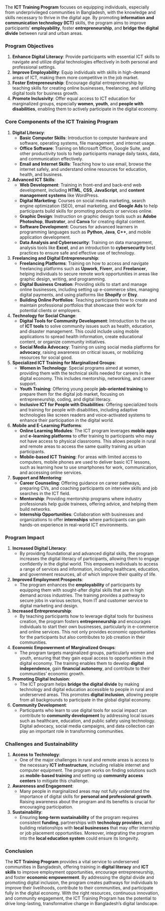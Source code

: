The **ICT Training Program** focuses on equipping individuals, especially from underprivileged communities in Bangladesh, with the knowledge and skills necessary to thrive in the digital age. By promoting **information and communication technology (ICT)** skills, the program aims to improve participants’ **employability**, foster **entrepreneurship**, and **bridge the digital divide** between rural and urban areas.

### ****Program Objectives****

1. **Enhance Digital Literacy**: Provide participants with essential ICT skills to navigate and utilize digital technologies effectively in both personal and professional settings.
2. **Improve Employability**: Equip individuals with skills in high-demand areas of ICT, making them more competitive in the job market.
3. **Foster Entrepreneurship**: Encourage digital entrepreneurship by teaching skills for creating online businesses, freelancing, and utilizing digital tools for business growth.
4. **Promote Inclusivity**: Offer equal access to ICT education for marginalized groups, especially **women**, **youth**, and **people with disabilities**, enabling them to actively participate in the digital economy.

### ****Core Components of the ICT Training Program****

1. **Digital Literacy**:
    - **Basic Computer Skills**: Introduction to computer hardware and software, operating systems, file management, and internet usage.
    - **Office Software**: Training on Microsoft Office, Google Suite, and other productivity tools to help participants manage daily tasks, data, and communication effectively.
    - **Email and Internet Skills**: Teaching how to use email, browse the internet safely, and understand online resources for education, health, and business.
2. **Advanced ICT Skills**:
    - **Web Development**: Training in front-end and back-end web development, including **HTML**, **CSS**, **JavaScript**, and **content management systems** like WordPress.
    - **Digital Marketing**: Courses on social media marketing, search engine optimization (SEO), email marketing, and **Google Ads** to help participants build skills for promoting products or services online.
    - **Graphic Design**: Instruction on graphic design tools such as **Adobe Photoshop**, **Illustrator**, and **Canva** for creating digital content.
    - **Software Development**: Courses for advanced learners in programming languages such as **Python**, **Java**, **C++**, and mobile application development.
    - **Data Analysis and Cybersecurity**: Training on data management, analysis tools like **Excel**, and an introduction to **cybersecurity** best practices to ensure safe and effective use of technology.
3. **Freelancing and Digital Entrepreneurship**:
    - **Freelancing Platforms**: Training on how to access and navigate freelancing platforms such as **Upwork**, **Fiverr**, and **Freelancer**, helping individuals to secure remote work opportunities in areas like graphic design, writing, and programming.
    - **Digital Business Creation**: Providing skills to start and manage online businesses, including setting up e-commerce sites, managing digital payments, and using platforms like **Shopify** or **Etsy**.
    - **Building Online Portfolios**: Teaching participants how to create and maintain professional portfolios that showcase their work for potential clients or employers.
4. **Technology for Social Change**:
    - **Digital Tools for Community Development**: Introduction to the use of **ICT tools** to solve community issues such as health, education, and disaster management. This could include using mobile applications to spread health information, create educational content, or organize community initiatives.
    - **Social Media Advocacy**: Training on using social media platforms for **advocacy**, raising awareness on critical issues, or mobilizing resources for social good.
5. **Specialized ICT Training for Marginalized Groups**:
    - **Women in Technology**: Special programs aimed at women, providing them with the technical skills needed for careers in the digital economy. This includes mentorship, networking, and career support.
    - **Youth Training**: Offering young people **job-oriented training** to prepare them for the digital job market, focusing on entrepreneurship, coding, and digital literacy.
    - **Inclusive ICT for People with Disabilities**: Offering specialized tools and training for people with disabilities, including adaptive technologies like screen readers and voice-activated systems to enhance their participation in the digital world.
6. **Mobile and E-Learning Platforms**:
    - **Online Learning Modules**: The ICT program leverages **mobile apps** and **e-learning platforms** to offer training to participants who may not have access to physical classrooms. This allows people in rural and remote areas to access the same quality training as urban participants.
    - **Mobile-based ICT Training**: For areas with limited access to computers, mobile phones are used to deliver basic ICT lessons, such as learning how to use smartphones for work, communication, and accessing online services.
7. **Support and Mentoring**:
    - **Career Counseling**: Offering guidance on career pathways, preparing CVs, and coaching participants on interview skills and job searches in the ICT field.
    - **Mentorship**: Providing mentorship programs where industry professionals help guide trainees, offering advice, and helping them build networks.
    - **Internship Opportunities**: Collaboration with businesses and organizations to offer **internships** where participants can gain hands-on experience in real-world ICT environments.

### ****Program Impact****

1. **Increased Digital Literacy**:
    - By providing foundational and advanced digital skills, the program increases the digital literacy of participants, allowing them to engage confidently in the digital world. This empowers individuals to access a range of services and information, including healthcare, education, and government resources, all of which improve their quality of life.
2. **Improved Employment Prospects**:
    - The program enhances the **employability** of participants by equipping them with sought-after digital skills that are in high demand across industries. The training provides a pathway to secure jobs in various sectors, from IT and customer service to digital marketing and design.
3. **Increased Entrepreneurship**:
    - By teaching participants how to leverage digital tools for business creation, the program fosters **entrepreneurship** and encourages individuals to start their own businesses, particularly in e-commerce and online services. This not only provides economic opportunities for the participants but also contributes to job creation in their communities.
4. **Economic Empowerment of Marginalized Groups**:
    - The program targets marginalized groups, particularly women and youth, ensuring that they gain equal access to opportunities in the digital economy. The training enables them to develop **digital independence**, gain **financial autonomy**, and contribute to their communities’ economic growth.
5. **Promoting Digital Inclusion**:
    - The ICT program helps **bridge the digital divide** by making technology and digital education accessible to people in rural and underserved areas. This promotes **digital inclusion**, allowing people from all backgrounds to participate in the global digital economy.
6. **Community Development**:
    - Participants who learn to use digital tools for social impact can contribute to **community development** by addressing local issues such as healthcare, education, and public safety using technology. Digital advocacy, social media campaigns, and data collection can play an important role in transforming communities.

### ****Challenges and Sustainability****

1. **Access to Technology**:
    - One of the major challenges in rural and remote areas is access to the necessary **ICT infrastructure**, including reliable internet and computer equipment. The program works on finding solutions such as **mobile-based training** and setting up **community access centers** to mitigate this challenge.
2. **Awareness and Engagement**:
    - Many people in marginalized areas may not fully understand the importance of digital skills for **personal and professional growth**. Raising awareness about the program and its benefits is crucial for encouraging participation.
3. **Sustainability**:
    - Ensuring **long-term sustainability** of the program requires consistent **funding**, partnerships with **technology providers**, and building relationships with **local businesses** that may offer internship or job placement opportunities. Moreover, integrating the program into the **local education system** could ensure its longevity.

### ****Conclusion****

The **ICT Training Program** provides a vital service to underserved communities in Bangladesh, offering training in **digital literacy** and **ICT skills** to improve employment opportunities, encourage entrepreneurship, and foster **economic empowerment**. By addressing the digital divide and promoting digital inclusion, the program creates pathways for individuals to improve their livelihoods, contribute to their communities, and participate fully in the digital economy. With the right resources, continuous innovation, and community engagement, the ICT Training Program has the potential to drive long-lasting, transformative change in Bangladesh’s digital landscape.